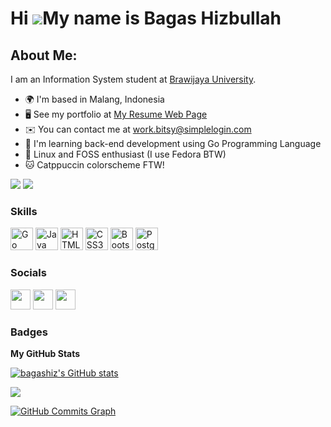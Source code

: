 Hi ![](https://user-images.githubusercontent.com/18350557/176309783-0785949b-9127-417c-8b55-ab5a4333674e.gif)My name is Bagas Hizbullah
=======================================================================================================================================

About Me:
--------

I am an Information System student at [Brawijaya University](https://ub.ac.id).

*   🌍  I'm based in Malang, Indonesia
*   🖥️  See my portfolio at [My Resume Web Page](https://bagashiz.github.io)
*   ✉️  You can contact me at [work.bitsy@simplelogin.com](mailto:bagash.office@simplelogin.com)
*   🧠  I'm learning back-end development using Go Programming Language
*   🐧  Linux and FOSS enthusiast (I use Fedora BTW)
*   🐱  Catppuccin colorscheme FTW!

<a href="https://www.twitter.com/Pak_Dengklek" target="_blank" rel="noreferrer"><img src="https://img.shields.io/twitter/follow/Pak_Dengklek?logo=twitter&style=for-the-badge&color=cba6f7&labelColor=1e1e2e"/></a>
<a href="https://www.github.com/bagashiz" target="_blank" rel="noreferrer"><img src="https://img.shields.io/github/followers/bagashiz?logo=github&style=for-the-badge&color=cba6f7&labelColor=1e1e2e"/></a>

### Skills 
<p align="left">
  <a href="https://go.dev/doc/" target="_blank" rel="noreferrer"><img src="https://raw.githubusercontent.com/danielcranney/readme-generator/main/public/icons/skills/go-colored.svg" width="36" height="36" alt="Go" /></a>
  <a href="https://www.oracle.com/java/" target="_blank" rel="noreferrer"><img src="https://raw.githubusercontent.com/danielcranney/readme-generator/main/public/icons/skills/java-colored.svg" width="36" height="36" alt="Java" /></a>
  <a href="https://developer.mozilla.org/en-US/docs/Glossary/HTML5" target="_blank" rel="noreferrer"><img src="https://raw.githubusercontent.com/danielcranney/readme-generator/main/public/icons/skills/html5-colored.svg" width="36" height="36" alt="HTML5" /></a>
  <a href="https://www.w3.org/TR/CSS/#css" target="_blank" rel="noreferrer"><img src="https://raw.githubusercontent.com/danielcranney/readme-generator/main/public/icons/skills/css3-colored.svg" width="36" height="36" alt="CSS3" /></a>
  <a href="https://getbootstrap.com/" target="_blank" rel="noreferrer"><img src="https://raw.githubusercontent.com/danielcranney/readme-generator/main/public/icons/skills/bootstrap-colored.svg" width="36" height="36" alt="Bootstrap" /></a>
  <a href="https://www.postgresql.org/" target="_blank" rel="noreferrer"><img src="https://raw.githubusercontent.com/danielcranney/readme-generator/main/public/icons/skills/postgresql-colored.svg" width="36" height="36" alt="PostgreSQL" /></a>
</p>

### Socials
                  
<p align="left">
  <a href="https://www.github.com/bagashiz" target="_blank" rel="noreferrer"><img src="https://raw.githubusercontent.com/danielcranney/readme-generator/main/public/icons/socials/github-dark.svg" width="32" height="32" /></a> <a href="https://www.linkedin.com/in/bagas-hizbullah" target="_blank" rel="noreferrer"><img src="https://raw.githubusercontent.com/danielcranney/readme-generator/main/public/icons/socials/linkedin.svg"width="32" height="32" /></a>
  <a href="https://www.twitter.com/Pak_Dengklek" target="_blank" rel="noreferrer"><img src="https://raw.githubusercontent.com/danielcranney/readme-generator/main/public/icons/socials/twitter.svg" width="32" height="32" /></a>
</p>

### Badges

<b>My GitHub Stats</b>

<a href="http://www.github.com/bagashiz"><img src="https://github-readme-stats.vercel.app/api?username=bagashiz&bg_color=1e1e2e&text_color=cdd6f4&icon_color=cba6f7&title_color=cba6f7" alt="bagashiz's GitHub stats" /></a>

<a href="http://www.github.com/bagashiz"><img src="https://github-readme-streak-stats.herokuapp.com/?user=bagashiz&stroke=&background=1e1e2e&ring=cba6f7&fire=cba6f7&currStreakNum=cdd6f4&currStreakLabel=cba6f7&sideNums=cdd6f4&sideLabels=cba6f7&dates=cdd6f4" /></a>

<a href="http://www.github.com/bagashiz"><img src="https://activity-graph.herokuapp.com/graph?username=bagashiz&bg_color=1e1e2e&color=cdd6f4&line=cba6f7&point=cdd6f4&area_color=cdd6f4&area=true&custom_title=GitHub%20Commits%20Graph" alt="GitHub Commits Graph" /></a>

